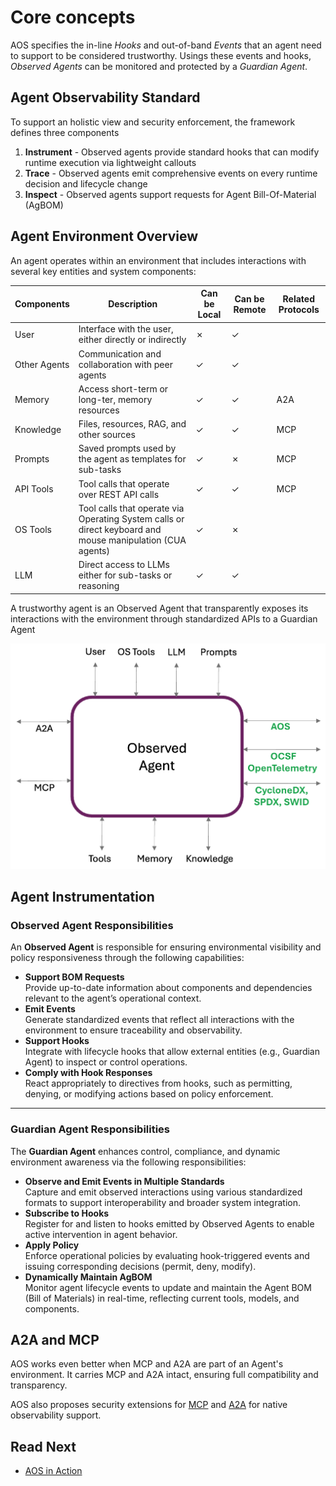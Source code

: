 # Core concepts

AOS specifies the in-line _Hooks_ and out-of-band _Events_ that an agent need to support to be considered trustworthy.
Usings these events and hooks, _Observed Agents_ can be monitored and protected by a _Guardian Agent_.

## Agent Observability Standard

To support an holistic view and security enforcement, the framework defines three components

1. **Instrument** - Observed agents provide standard hooks that can modify runtime execution via lightweight callouts
2. **Trace** - Observed agents emit comprehensive events on every runtime decision and lifecycle change
3. **Inspect** - Observed agents support requests for Agent Bill-Of-Material (AgBOM)

## Agent Environment Overview

An agent operates within an environment that includes interactions with several key entities and system components:

| Components | Description | Can be Local | Can be Remote | Related Protocols |
|--|--|--|--|--|
| User | Interface with the user, either directly or indirectly | ✗ | ✓ | |
| Other Agents | Communication and collaboration with peer agents | ✓ | ✓ | |
| Memory | Access short-term or long-ter, memory resources | ✓ | ✓ | A2A |
| Knowledge | Files, resources, RAG, and other sources | ✓ | ✓ | MCP |
| Prompts | Saved prompts used by the agent as templates for sub-tasks | ✓ | ✗ | MCP |
| API Tools | Tool calls that operate over REST API calls | ✓ | ✓ | MCP |
| OS Tools | Tool calls that operate via Operating System calls or direct keyboard and mouse manipulation (CUA agents) | ✓ | ✗ | |
| LLM | Direct access to LLMs either for sub-tasks or reasoning | ✓ | ✓ | |

A trustworthy agent is an Observed Agent that transparently exposes its interactions with the environment through standardized APIs to a Guardian Agent

![Agent Diagram](../assets/agent_env.png "Agent Environment Diagram")

## Agent Instrumentation

### Observed Agent Responsibilities

An **Observed Agent** is responsible for ensuring environmental visibility and policy responsiveness through the following capabilities:

- **Support BOM Requests**  
  Provide up-to-date information about components and dependencies relevant to the agent’s operational context.
- **Emit Events**  
  Generate standardized events that reflect all interactions with the environment to ensure traceability and observability.
- **Support Hooks**  
  Integrate with lifecycle hooks that allow external entities (e.g., Guardian Agent) to inspect or control operations.
- **Comply with Hook Responses**  
  React appropriately to directives from hooks, such as permitting, denying, or modifying actions based on policy enforcement.

---

### Guardian Agent Responsibilities

The **Guardian Agent** enhances control, compliance, and dynamic environment awareness via the following responsibilities:

- **Observe and Emit Events in Multiple Standards**  
  Capture and emit observed interactions using various standardized formats to support interoperability and broader system integration.
- **Subscribe to Hooks**  
  Register for and listen to hooks emitted by Observed Agents to enable active intervention in agent behavior.
- **Apply Policy**  
  Enforce operational policies by evaluating hook-triggered events and issuing corresponding decisions (permit, deny, modify).
- **Dynamically Maintain AgBOM**  
  Monitor agent lifecycle events to update and maintain the Agent BOM (Bill of Materials) in real-time, reflecting current tools, models, and components.

## A2A and MCP

AOS works even better when MCP and A2A are part of an Agent's environment.
It carries MCP and A2A intact, ensuring full compatibility and transparency.

AOS also proposes security extensions for [MCP](../spec/instrument/extend_mcp.md) and [A2A](../spec/instrument/extend_a2a.md) for native observability support.

## Read Next

- [AOS in Action](./AOS_in_action_example.md)

